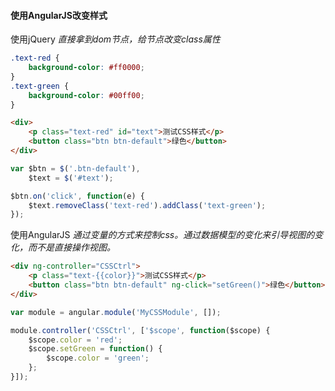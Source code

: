 #### 使用AngularJS改变样式

使用jQuery
*直接拿到dom节点，给节点改变class属性*

```css
.text-red {
    background-color: #ff0000;
}
.text-green {
    background-color: #00ff00;
}
```

```html
<div>
    <p class="text-red" id="text">测试CSS样式</p>
    <button class="btn btn-default">绿色</button>
</div>
```

```javascript
var $btn = $('.btn-default'),
    $text = $('#text');

$btn.on('click', function(e) {
    $text.removeClass('text-red').addClass('text-green');
});
```

使用AngularJS
*通过变量的方式来控制css。通过数据模型的变化来引导视图的变化，而不是直接操作视图。*

```html
<div ng-controller="CSSCtrl">
    <p class="text-{{color}}">测试CSS样式</p>
    <button class="btn btn-default" ng-click="setGreen()">绿色</button>
</div>
```

```javascript
var module = angular.module('MyCSSModule', []);

module.controller('CSSCtrl', ['$scope', function($scope) {
    $scope.color = 'red';
    $scope.setGreen = function() {
        $scope.color = 'green';
    };
}]);
```

